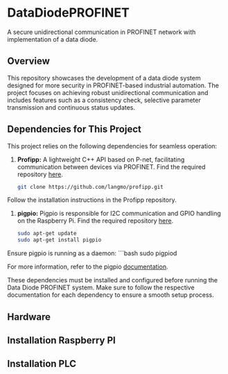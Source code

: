 # DataDiodePROFINET
A secure unidirectional communication in PROFINET network with implementation of a data diode.

## Overview
This repository showcases the development of a data diode system designed for more security in PROFINET-based industrial automation. The project focuses on achieving robust unidirectional communication and includes features such as a consistency check, selective parameter transmission and continuous status updates.

## Dependencies for This Project
This project relies on the following dependencies for seamless operation:

1. **Profipp:** A lightweight C++ API based on P-net, facilitating communication between devices via PROFINET. Find the required repository [here](https://github.com/langmo/profipp/).

   ```bash
   git clone https://github.com/langmo/profipp.git

Follow the installation instructions in the Profipp repository.

1. **pigpio:** Pigpio is responsible for I2C communication and GPIO handling on the Raspberry Pi. Find the required repository [here](https://github.com/joan2937/pigpio).

    ```bash
    sudo apt-get update
    sudo apt-get install pigpio

Ensure pigpio is running as a daemon:
    ```bash
    sudo pigpiod

For more information, refer to the pigpio [documentation](http://abyz.me.uk/rpi/pigpio/).

These dependencies must be installed and configured before running the Data Diode PROFINET system. Make sure to follow the respective documentation for each dependency to ensure a smooth setup process.
## Hardware



## Installation Raspberry PI



## Installation PLC


